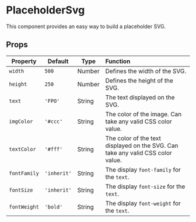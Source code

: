 # PlaceholderSvg
This component provides an easy way to build a placeholder SVG.

## Props

Property | Default | Type | Function
--- | --- | --- |:---
`width` | `500` | Number | Defines the width of the SVG.
`height` | `250` | Number | Defines the height of the SVG.
`text` | `'FPO'` | String | The text displayed on the SVG.
`imgColor` | `'#ccc'` | String | The color of the image. Can take any valid CSS color value.
`textColor` | `'#fff'` | String | The color of the text displayed on the SVG. Can take any valid CSS color value.
`fontFamily` | `'inherit'` | String | The display `font-family` for the `text`.
`fontSize` | `'inherit'` | String | The display `font-size` for the `text`.
`fontWeight` | `'bold'` | String | The display `font-weight` for the `text`.
